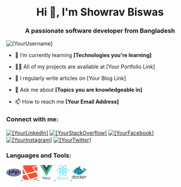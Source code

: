<h1 align="center">Hi 👋, I'm Showrav Biswas</h1>
<h3 align="center">A passionate software developer from Bangladesh</h3>

<p align="left"> <img src="https://komarev.com/ghpvc/?username=[YourUsername]&label=Profile%20views&color=0e75b6&style=flat" alt="[YourUsername]" /> </p>

- 🌱 I’m currently learning **[Technologies you're learning]**

- 👨‍💻 All of my projects are available at [Your Portfolio Link]

- 📝 I regularly write articles on [Your Blog Link]

- 💬 Ask me about **[Topics you are knowledgeable in]**

- 📫 How to reach me **[Your Email Address]**

<h3 align="left">Connect with me:</h3>
<p align="left">
<a href="https://linkedin.com/in/[YourLinkedIn]" target="blank"><img align="center" src="https://cdn.jsdelivr.net/npm/simple-icons@3.0.1/icons/linkedin.svg" alt="[YourLinkedIn]" height="30" width="40" /></a>
<a href="https://stackoverflow.com/users/[YourStackOverflow]" target="blank"><img align="center" src="https://cdn.jsdelivr.net/npm/simple-icons@3.0.1/icons/stackoverflow.svg" alt="[YourStackOverflow]" height="30" width="40" /></a>
<a href="https://fb.com/[YourFacebook]" target="blank"><img align="center" src="https://cdn.jsdelivr.net/npm/simple-icons@3.0.1/icons/facebook.svg" alt="[YourFacebook]" height="30" width="40" /></a>
<a href="https://instagram.com/[YourInstagram]" target="blank"><img align="center" src="https://cdn.jsdelivr.net/npm/simple-icons@3.0.1/icons/instagram.svg" alt="[YourInstagram]" height="30" width="40" /></a>
<a href="https://twitter.com/[YourTwitter]" target="blank"><img align="center" src="https://cdn.jsdelivr.net/npm/simple-icons@3.0.1/icons/twitter.svg" alt="[YourTwitter]" height="30" width="40" /></a>
</p>

<h3 align="left">Languages and Tools:</h3>
<p align="left">
<a href="https://www.php.net" target="_blank"> <img src="https://raw.githubusercontent.com/devicons/devicon/master/icons/php/php-original.svg" alt="php" width="40" height="40"/> </a>
<a href="https://laravel.com/" target="_blank"> <img src="https://raw.githubusercontent.com/devicons/devicon/master/icons/laravel/laravel-plain.svg" alt="laravel" width="40" height="40"/> </a>
<a href="https://vuejs.org/" target="_blank"> <img src="https://raw.githubusercontent.com/devicons/devicon/master/icons/vuejs/vuejs-original-wordmark.svg" alt="vuejs" width="40" height="40"/> </a>
<a href="https://reactjs.org/" target="_blank"> <img src="https://raw.githubusercontent.com/devicons/devicon/master/icons/react/react-original-wordmark.svg" alt="react" width="40" height="40"/> </a>
<a href="https://www.docker.com/" target="_blank"> <img src="https://raw.githubusercontent.com/devicons/devicon/master/icons/docker/docker-original-wordmark.svg" alt="docker" width="40" height="40"/> </a>
<!-- Add more technologies that you are skilled in -->
</p>
